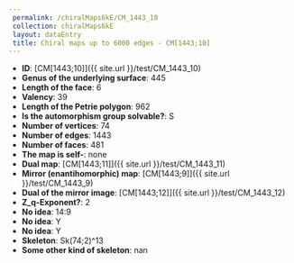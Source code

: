 ```yaml
--- 
 permalink: /chiralMaps6kE/CM_1443_10 
 collection: chiralMaps6kE
 layout: dataEntry
 title: Chiral maps up to 6000 edges - CM[1443;10]
---
```


- **ID**: [CM[1443;10]]({{ site.url }}/test/CM_1443_10)
- **Genus of the underlying surface**: 445
- **Length of the face**: 6
- **Valency**: 39
- **Length of the Petrie polygon**: 962
- **Is the automorphism group solvable?**: S
- **Number of vertices**: 74
- **Number of edges**: 1443
- **Number of faces**: 481
- **The map is self-**: none
- **Dual map**: [CM[1443;11]]({{ site.url }}/test/CM_1443_11)
- **Mirror (enantihomorphic) map**: [CM[1443;9]]({{ site.url }}/test/CM_1443_9)
- **Dual of the mirror image**: [CM[1443;12]]({{ site.url }}/test/CM_1443_12)
- **Z_q-Exponent?**: 2
- **No idea**:  14:9
- **No idea**: Y
- **No idea**: Y
- **Skeleton**: Sk(74;2)^13
- **Some other kind of skeleton**: nan
